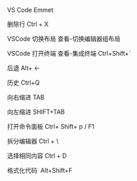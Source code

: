 VS Code Emmet

删除行 Ctrl + X 

VSCode 切换布局 查看-切换编辑器组布局

VSCode 打开终端 查看-集成终端 Ctrl+Shift+`

后退 Alt+ ←

历史 Ctrl+Q

向右缩进	TAB

向左缩进	SHIFT+TAB

打开命令面板	Ctrl+ Shift+ p / F1

拆分编辑器 	Ctrl + \

选择相同内容 Ctrl + D

格式化代码	 Alt+Shift+F